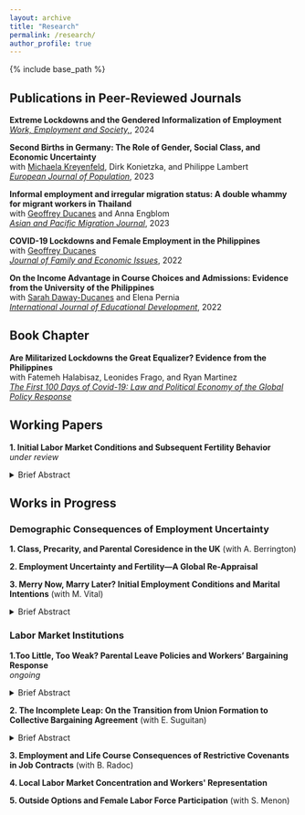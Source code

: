 ```yaml
---
layout: archive
title: "Research"
permalink: /research/
author_profile: true
---
```


{% include base_path %}

## Publications in Peer-Reviewed Journals 

**Extreme Lockdowns and the Gendered Informalization of Employment**<br>[_Work, Employment and Society,_](https://doi.org/10.1177/09500170241247121), 2024

**Second Births in Germany: The Role of Gender, Social Class, and Economic Uncertainty**<br>with [Michaela Kreyenfeld](https://www.hertie-school.org/en/research/faculty-and-researchers/profile/person/kreyenfeld), Dirk Konietzka, and Philippe Lambert<br>[_European Journal of Population_](https://link.springer.com/article/10.1007/s10680-023-09656-5), 2023

**Informal employment and irregular migration status: A double whammy for migrant workers in Thailand**<br>with [Geoffrey Ducanes](https://2012.ateneo.edu/ls/soss/economics/faculty/ducanes-geoffrey-m) and Anna Engblom<br>[_Asian and Pacific Migration Journal_](https://doi.org/10.1177/01171968231188135), 2023

**COVID-19 Lockdowns and Female Employment in the Philippines**<br>with [Geoffrey Ducanes](https://2012.ateneo.edu/ls/soss/economics/faculty/ducanes-geoffrey-m)<br>[_Journal of Family and Economic Issues_](https://link.springer.com/article/10.1007/s10834-022-09879-4), 2022

**On the Income Advantage in Course Choices and Admissions: Evidence from the University of the Philippines**<br>with [Sarah Daway-Ducanes](https://econ.upd.edu.ph/about-upse/faculty/ssdaway/) and Elena Pernia<br>[_International Journal of Educational Development_](https://www.sciencedirect.com/science/article/abs/pii/S0738059322000281), 2022

## Book Chapter

**Are Militarized Lockdowns the Great Equalizer? Evidence from the Philippines**<br>with Fatemeh Halabisaz, Leonides Frago, and Ryan Martinez<br>[_The First 100 Days of Covid-19: Law and Political Economy of the Global Policy Response_](https://books.google.de/books/about/The_First_100_Days_of_Covid_19.html?id=z35MzwEACAAJ&redir_esc=y)

## Working Papers

**1. Initial Labor Market Conditions and Subsequent Fertility Behavior**<br> _under review_

<details>
  <summary>Brief Abstract</summary>
  
The conditions upon which people enter the labor market have been demonstrated to affect a variety of later life outcomes such as family formation, employment, and wealth accumulation. After the 2008-09 Global Financial Crisis, a thick strand of the literature has shown that initial employment uncertainty leads to postponed childbearing and higher ultimate childlessness. Yet it is not only individual conditions that matter, broader macroeconomic conditions upon entry also matter. Indeed, the “scarring” literature has likewise demonstrated how recessions negatively affect later life outcomes of their cohorts compared to non-recession entrants. Using detailed employment and birth histories of labor market entrants in Germany, this paper examines the effects of initial conditions, operationalized using fixed-term employment and recession year entry, on subsequent fertility behavior. To partly address endogenous selection bias, we employ a two-step identification strategy combining a non-parametric optimal full matching step and a parametric event history modeling step using the matched data. Results suggest that entering the labor market with a fixed-term contract has persistent negative effects on first births up to a decade after entry and the results are pronounced only for females, whereas entering during a recession has persistent negative effects only for males.  

**2. Ascribed Fertility Intentions under Future Caregiving Responsibilities and Employment
Uncertainties: Experimental Evidence from Germany** (with Michaela Kreyenfeld, Enrique Alonso Perez, Paul Gellert, Jan Paul Heisig, and Julie O'Sullivan)<br>_submitted_

<details>
  <summary>Brief Abstract</summary>
  
The impact of uncertainty on fertility intentions has been widely explored in the literature, with a strong focus on past and current experiences of adverse economic conditions. There is limited research on the effects of uncertainty in other domains and the possible interactive effects of multiple types of future-oriented uncertainty. Using a vignette experiment from the nationally representative German Socio-Economic Panel Innovation Sample (SOEP-IS) (n=1,750), we randomize the exposure of respondents to a hypothetical couple’s future caregiving and employment uncertainties and estimate its effects on respondent-assessed fertility intentions. Results show that having no female caregiving responsibilities and no employment uncertainty for both partners in the foreseeable future increases fertility intentions by 2.8 and 1.9 units, respectively, on a 0-10 scale, relative to when future uncertainties are high. These estimates are robust to the inclusion of salient vignette information and respondents’ own socio-demographic and employment characteristics. Further analyses exploring the effects of simultaneous and multiple uncertainties demonstrate that fertility intentions are highest when there are no future caregiving responsibilities and both partners are in secure employment. While we find gendered differences in the effect of caregiving uncertainty, we find no evidence that respondents’ evaluations of the vignettes were moderated by their own employment characteristics. Broadly, results highlight individual perceptions of the enabling conditions for initiating parenthood and concerns about family formation in aging societies.
  
</details>


</details>

## Works in Progress

### Demographic Consequences of Employment Uncertainty
**1. Class, Precarity, and Parental Coresidence in the UK** (with A. Berrington)

**2. Employment Uncertainty and Fertility—A Global Re-Appraisal**

**3. Merry Now, Marry Later? Initial Employment Conditions and Marital Intentions** (with M. Vital)

<details>
  <summary>Brief Abstract</summary>
  
Young adults typically navigate initial labor market conditions along with family formation intentions and decisions. Studied mostly in Western societies, a thick strand of the literature demonstrates how employment instability is associated with marital behavior (both intentions and actual transitions). The Philippines, as the only country in the world without any legal provision for divorce, is an interesting case in analyzing both the institution of and the preferences for marriage. Following the Oppenheimerian hypothesis that employment stability partly explains (earlier) marriage timing, especially among career-oriented young adults, we analyze the relationship between initial job conditions and marital intentions among this highly-educated population subgroup. Using data from a representative college graduate tracer survey in the Philippines, we preliminarily show that an overwhelming majority intend to get married ($>90\%$), regardless of employment status and type. Results likewise demonstrate that being employed (relative to unemployed) and having a permanent job (relative to casual/fixed-term) is associated with a significantly earlier ideal age at marriage. Thus, highly educated young adults with a ``merry" labor market condition now (e.g. employed, permanent) intend to marry sooner rather than later.</details>

### Labor Market Institutions

**1.Too Little, Too Weak? Parental Leave Policies and Workers’ Bargaining Response**<br> _ongoing_

<details>
  <summary>Brief Abstract</summary>
  
When legal minimum standards for work and family benefits are deemed insufficient, how do workers respond and compensate? Looking at advanced economies points us to an idea—unionization and collective bargaining (CB) are ways to afford workers better conditions and increase benefit entitlement than what is statutorily guaranteed. Whether or not this ``success story” applies in other contexts with decentralized systems for workers’ representation and arguably weaker enforcement of parental leave provision, as is the case in many developing countries, is a persistent gap in the literature partly owing to limited data availability. To address this, we construct a novel dataset of the provisions of all workplace-level CBAs in the Philippines over 6 years to: (1) descriptively show the prevalence of paid parental leaves (PPLs) in CBAs and (2) analyze the causal effects of a 2019 maternity leave reform, which increased benefit entitlement from 7-8 weeks to 15 weeks, on the inclusion of PPLs in CBAs using a quasi-experimental design. Preliminary findings show that around 65\% of CBAs contain reinforcing provisions that merely restate the statutory leave entitlements, while only 5\% contain augmenting provisions that provide higher leaves. In terms of potential mechanisms, semi-structured interviews with union leaders lend support to the idea that where compliance and enforcement of family policy laws are perceived weak, redundancy is as much of an objective as augmentation is in the collective bargaining process.
</details>

**2. The Incomplete Leap: On the Transition from Union Formation to Collective Bargaining Agreement** (with E. Suguitan)

<details>
  <summary>Brief Abstract</summary>
  
In decentralized systems where unionization and bargaining occur at the establishment level, what explains the (speedy) transition from union formation to the signing of the first collective agreement? While prior evidence in some developed countries (e.g. United States) estimates this transition to be a little over a year, little to no evidence exists in other contexts where unions play a less prominent role. We analyze the Philippines, a country with relatively low national union density and collective bargaining coverage rates. Using methods from survival analysis on novel register data of all new union and collective bargaining registrations since 2016, we demonstrate that: (1) median and average firm-level union density are low at 39.62\% and 46.18\%; (2) only 19.5\% of the 858 new union registrations have successfully registered a CBA; and (3) unions with higher density, that are independent, and in the manufacturing sector experience elevated transition rates to a collective agreement.
</details>


**3. Employment and Life Course Consequences of Restrictive Covenants in Job Contracts** (with B. Radoc)

**4. Local Labor Market Concentration and Workers' Representation**

**5. Outside Options and Female Labor Force Participation** (with S. Menon)




